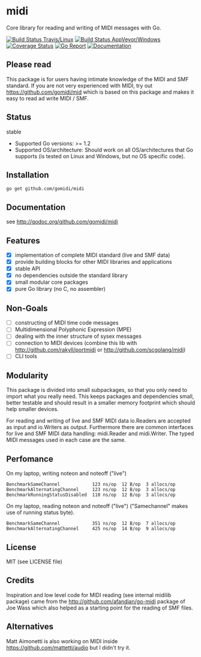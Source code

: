 # midi
Core library for reading and writing of MIDI messages with Go.

[![Build Status Travis/Linux](https://travis-ci.org/gomidi/midi.svg?branch=master)](http://travis-ci.org/gomidi/midi) [![Build Status AppVeyor/Windows](https://ci.appveyor.com/api/projects/status/408nwdlo2b1lwdd1?svg=true)](https://ci.appveyor.com/project/metakeule/midi) [![Coverage Status](https://coveralls.io/repos/github/gomidi/midi/badge.svg)](https://coveralls.io/github/gomidi/midi) [![Go Report](https://goreportcard.com/badge/github.com/gomidi/midi)](https://goreportcard.com/report/github.com/gomidi/midi) [![Documentation](http://godoc.org/github.com/gomidi/midi?status.png)](http://godoc.org/github.com/gomidi/midi)

## Please read

This package is for users having intimate knowledge of the MIDI and SMF standard.
If you are not very experienced with MIDI, try out https://github.com/gomidi/mid which is based on this package and makes it easy to read ad write MIDI / SMF.

## Status

stable

- Supported Go versions: >= 1.2
- Supported OS/architecture: Should work on all OS/architectures that Go supports (is tested on Linux and Windows, but no OS specific code).

## Installation

```
go get github.com/gomidi/midi
```

## Documentation

see http://godoc.org/github.com/gomidi/midi

## Features

- [x] implementation of complete MIDI standard (live and SMF data)
- [x] provide building blocks for other MIDI libraries and applications
- [x] stable API
- [x] no dependencies outside the standard library
- [x] small modular core packages
- [x] pure Go library (no C, no assembler) 

## Non-Goals

- [ ] constructing of MIDI time code messages
- [ ] Multidimensional Polyphonic Expression (MPE)
- [ ] dealing with the inner structure of sysex messages
- [ ] connection to MIDI devices (combine this lib with http://github.com/rakyll/portmidi or http://github.com/scgolang/midi)
- [ ] CLI tools

## Modularity

This package is divided into small subpackages, so that you only need to import
what you really need. This keeps packages and dependencies small, better testable and should result in a smaller memory footprint which should help smaller devices.

For reading and writing of live and SMF MIDI data io.Readers are accepted as input and io.Writers as output. Furthermore there are common interfaces for live and SMF MIDI data handling: midi.Reader and midi.Writer. The typed MIDI messages used in each case are the same.

## Perfomance

On my laptop, writing noteon and noteoff ("live")

    BenchmarkSameChannel            123 ns/op  12 B/op  3 allocs/op
    BenchmarkAlternatingChannel     123 ns/op  12 B/op  3 allocs/op
    BenchmarkRunningStatusDisabled  110 ns/op  12 B/op  3 allocs/op

On my laptop, reading noteon and noteoff ("live")
("Samechannel" makes use of running status byte).

    BenchmarkSameChannel            351 ns/op  12 B/op  7 allocs/op
    BenchmarkAlternatingChannel     425 ns/op  14 B/op  9 allocs/op


## License

MIT (see LICENSE file) 

## Credits

Inspiration and low level code for MIDI reading (see internal midilib package) came from the http://github.com/afandian/go-midi package of Joe Wass which also helped as a starting point for the reading of SMF files.

## Alternatives

Matt Aimonetti is also working on MIDI inside https://github.com/mattetti/audio but I didn't try it.
